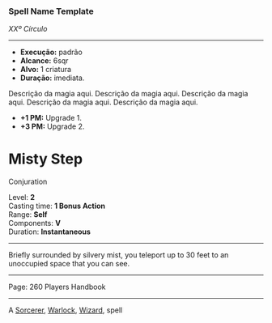 ### Spell Name Template

_XXº Círculo_

---

- **Execução:** padrão
- **Alcance:** 6sqr
- **Alvo:** 1 criatura
- **Duração:** imediata.

Descrição da magia aqui. Descrição da magia aqui. Descrição da magia aqui. Descrição da magia aqui. Descrição da magia aqui.

- **+1 PM:** Upgrade 1.
- **+3 PM:** Upgrade 2.

# Misty Step

Conjuration

Level: **2**  
Casting time: **1 Bonus Action**  
Range: **Self**  
Components: **V**  
Duration: **Instantaneous**

---

Briefly surrounded by silvery mist, you teleport up to 30 feet to an unoccupied space that you can see.

---

Page: 260 Players Handbook

---

A [Sorcerer](https://www.dnd-spells.com/spells/class/Sorcerer), [Warlock](https://www.dnd-spells.com/spells/class/Warlock), [Wizard](https://www.dnd-spells.com/spells/class/Wizard), spell
